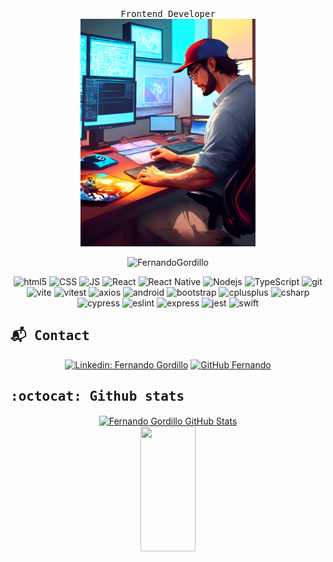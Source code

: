
<div  align='center'>
  <samp> Frontend Developer </samp> <br>
  <img src="./resources/Default.jpg" width="280">
    <p align="center">
    <img src="https://visitor-badge.glitch.me/badge?page_id=FernandoMG81.visitor-badge" alt="FernandoGordillo" />
  
  </p>
</div>

<div  align='center'>
  <p>
    <img alt="html5" src="https://img.shields.io/badge/-HTML5-E34F26?style=for-the-badge&logo=html5&logoColor=white" />
    <img alt="CSS" src="https://img.shields.io/static/v1?style=for-the-badge&message=CSS3&color=1572B6&logo=CSS3&logoColor=FFFFFF&label=" />
    <img alt="JS" src="https://img.shields.io/badge/-JavaScript-F7E018?style=for-the-badge&logo=JavaScript&logoColor=black" />
    <img alt="React" src="https://img.shields.io/badge/-React-45b8d8?style=for-the-badge&logo=react&logoColor=white" />
    <img alt="React Native" src="https://img.shields.io/badge/-react native-F05032?style=for-the-badge&logo=react&logoColor=white" />
    <img alt="Nodejs" src="https://img.shields.io/badge/-Nodejs-43853d?style=for-the-badge&logo=Node.js&logoColor=white" />
    <img alt="TypeScript" src="https://img.shields.io/badge/-TypeScript-007ACC?style=for-the-badge&logo=typescript&logoColor=white" />
    <img alt="git" src="https://img.shields.io/badge/-Git-F05032?style=for-the-badge&logo=git&logoColor=white" />
    <img alt="vite" src="https://img.shields.io/badge/-vite-5F04B4?style=for-the-badge&logo=vite&logoColor=white" />
    <img alt="vitest" src="https://img.shields.io/badge/-vitest-5F04B4?style=for-the-badge&logo=vitest&logoColor=white" />
    <img alt="axios" src="https://img.shields.io/badge/-axios-white?style=for-the-badge&logo=axios&logoColor=purple" />
    <img alt="android" src="https://img.shields.io/badge/-Android-43853d?style=for-the-badge&logo=android&logoColor=white" />
    <img alt="bootstrap" src="https://img.shields.io/badge/-bootstrap-585858?style=for-the-badge&logo=bootstrap&logoColor=%2301A9DB" />
    <img alt="cplusplus" src="https://img.shields.io/badge/-c++-1572B6?style=for-the-badge&logo=cplusplus&logoColor=white" />
    <img alt="csharp" src="https://img.shields.io/badge/-C%23-A901DB?style=for-the-badge&logo=csharp&logoColor=white" />
    <img alt="cypress" src="https://img.shields.io/badge/-cypress-43853d?style=for-the-badge&logo=cypress&logoColor=white" />
    <img alt="eslint" src="https://img.shields.io/badge/-eslint-F05032?style=for-the-badge&logo=eslint&logoColor=white" />
    <img alt="express" src="https://img.shields.io/badge/-express-F7E018?style=for-the-badge&logo=express&logoColor=black" />
    <img alt="jest" src="https://img.shields.io/badge/-jest-DF0101?style=for-the-badge&logo=jest&logoColor=white" />
    <img alt="swift" src="https://img.shields.io/badge/-swift-F05032?style=for-the-badge&logo=swift&logoColor=white" />

  </p>
</div>

## <samp> :mailbox_with_mail: Contact </samp> ##

<div  align='center'>

[![Linkedin: Fernando Gordillo](https://img.shields.io/badge/-FernandoMG-blue?style=flat-square&logo=Linkedin&logoColor=white&link=https://www.linkedin.com/in/fernando-martin-gordillo-01779a171/)](https://www.linkedin.com/in/fernando-martin-gordillo-01779a171/)
[![GitHub Fernando](https://img.shields.io/github/followers/FernandoMG81?label=follow&style=social)](https://github.com/FernandoMG81)

</div>

## <samp> :octocat: Github stats </samp> ##

<div align='center'>
<a href="https://github.com/FernandoMG81">
  <img align="center" src="https://github-readme-stats.vercel.app/api?username=FernandoMG81&theme=nightowl&show_icons=true" alt="Fernando Gordillo GitHub Stats" width="50%" height="200px"/>
</a>
</div>
<div  align='center'>
<a href="https://github.com/FernandoMG81">
  <img align="center" src="https://github-readme-stats.vercel.app/api/top-langs/?username=FernandoMG81&theme=nightowl&layout=compact" width="42%" height="200px"/>
</a>
</div>

<!--
**FernandoMG81/FernandoMG81** is a ✨ _special_ ✨ repository because its `README.md` (this file) appears on your GitHub profile.
Here are some ideas to get you started:

- 🔭 I’m currently working on ...
- 🌱 I’m currently learning ...
- 👯 I’m looking to collaborate on ...
- 🤔 I’m looking for help with ...
- 💬 Ask me about ...
- 📫 How to reach me: ...
- 😄 Pronouns: ...
- ⚡ Fun fact: ...
-->
